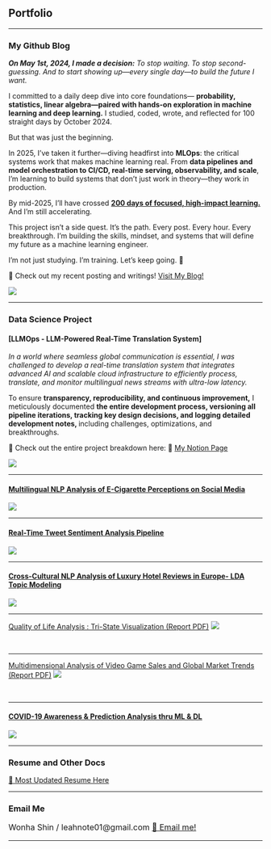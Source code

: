 ## Portfolio

---
### My Github Blog
<I>
<b>On May 1st, 2024, I made a decision:</b>
To stop waiting. To stop second-guessing.
And to start showing up—every single day—to build the future I want. </I>


I committed to a daily deep dive into core foundations— <b>probability, statistics, linear algebra—paired with hands-on exploration in machine learning and deep learning.</b> I studied, coded, wrote, and reflected for 100 straight days by October 2024.

But that was just the beginning.

In 2025, I’ve taken it further—diving headfirst into <b>MLOps</b>: the critical systems work that makes machine learning real. From <b>data pipelines and model orchestration to CI/CD, real-time serving, observability, and scale</b>, I’m learning to build systems that don’t just work in theory—they work in production.

By mid-2025, I’ll have crossed <U><b>200 days of focused, high-impact learning.</b></U>
And I’m still accelerating.

This project isn’t a side quest. It’s the path.
Every post. Every hour. Every breakthrough.
I’m building the skills, mindset, and systems that will define my future as a machine learning engineer.

I’m not just studying.
I’m training.
Let’s keep going. 🚀


🚀 Check out my recent posting and writings! <a href="https://leahnote01.github.io/blog/categories/">Visit My Blog! </a>
<!-- Remove above link if you don't want to attibute -->

<img src="images/IMG_3058.jpg?raw=true"/>


---

### Data Science Project

#### [LLMOps - LLM-Powered Real-Time Translation System]

<I>In a world where seamless global communication is essential, I was challenged to develop a real-time translation system that integrates advanced AI and scalable cloud infrastructure to efficiently process, translate, and monitor multilingual news streams with ultra-low latency. </I>

To ensure <b>transparency, reproducibility, and continuous improvement,</B> I meticulously documented <B>the entire development process, versioning all pipeline iterations, tracking key design decisions, and logging detailed development notes, </B> including challenges, optimizations, and breakthroughs.


📌 Check out the entire project breakdown here: 🔗 [My Notion Page](https://believed-chevre-225.notion.site/LLMOps-Project-197e7805c3c481aaa37cfc9388a6c2da?pvs=4)


<img src="images/llm.JPG?raw=true"/>


<br>

---
#### [Multilingual NLP Analysis of E-Cigarette Perceptions on Social Media](ecigar.md)
<img src="images/ecigar.JPG?raw=true"/>



---
#### [Real-Time Tweet Sentiment Analysis Pipeline](realtime_tweet.md)
<img src="images/realtime_tweet.png?raw=true"/>


---

#### [Cross-Cultural NLP Analysis of Luxury Hotel Reviews in Europe- LDA Topic Modeling](/nlp_hotel_review.md)
<img src="images/HRA.JPG?raw=true"/>

<br>

---
[Quality of Life Analysis : Tri-State Visualization (Report PDF)](/pdf/Quality_of_Life_Analysis.pdf)
<img src="images/QOL.JPG?raw=true"/>

<br>

---
[Multidimensional Analysis of Video Game Sales and Global Market Trends (Report PDF)](/pdf/Stats_Project_Final.pdf)
<img src="images/stat.JPG?raw=true"/>

<br>

---

#### [COVID-19 Awareness & Prediction Analysis thru ML & DL ](/covid19_ohio_awareness.md)
<img src="images/OHIO.JPG?raw=true"/>

<br>


---
### Resume and Other Docs
[🙌 Most Updated Resume Here](/pdf/ML_Resume_Wonha_Shin.pdf)


<!-- - [Project 2 Title](http://example.com/) -->
<!-- - [Project 3 Title](http://example.com/) -->
<!-- - [Project 4 Title](http://example.com/) -->
<!-- - [Project 5 Title](http://example.com/) -->

---


### Email Me

<p style="font-size:16px"> Wonha Shin / leahnote01@gmail.com <a href="mailto:leahnote01@gmail.com"> 📩 Email me! </a></p>
<!-- Remove above link if you don't want to attibute -->

---
